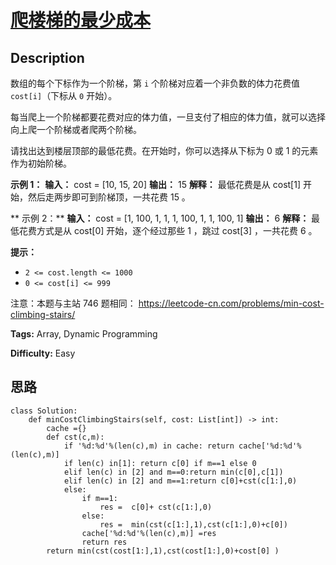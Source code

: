 # [爬楼梯的最少成本][title]

## Description

数组的每个下标作为一个阶梯，第 `i` 个阶梯对应着一个非负数的体力花费值 `cost[i]`（下标从 `0` 开始）。

每当爬上一个阶梯都要花费对应的体力值，一旦支付了相应的体力值，就可以选择向上爬一个阶梯或者爬两个阶梯。

请找出达到楼层顶部的最低花费。在开始时，你可以选择从下标为 0 或 1 的元素作为初始阶梯。



**示例  1：**
            **输入：** cost = [10, 15, 20]    **输出：** 15    **解释：** 最低花费是从 cost[1] 开始，然后走两步即可到阶梯顶，一共花费 15 。    

**  示例 2：**
            **输入：** cost = [1, 100, 1, 1, 1, 100, 1, 1, 100, 1]    **输出：** 6    **解释：** 最低花费方式是从 cost[0] 开始，逐个经过那些 1 ，跳过 cost[3] ，一共花费 6 。    



**提示：**

  * `2 <= cost.length <= 1000`
  * `0 <= cost[i] <= 999`



注意：本题与主站 746 题相同： <https://leetcode-cn.com/problems/min-cost-climbing-stairs/>


**Tags:** Array, Dynamic Programming

**Difficulty:** Easy

## 思路

``` python3
class Solution:
    def minCostClimbingStairs(self, cost: List[int]) -> int:
        cache ={}
        def cst(c,m):
            if '%d:%d'%(len(c),m) in cache: return cache['%d:%d'%(len(c),m)]
            if len(c) in[1]: return c[0] if m==1 else 0
            elif len(c) in [2] and m==0:return min(c[0],c[1])
            elif len(c) in [2] and m==1:return c[0]+cst(c[1:],0)
            else:
                if m==1: 
                    res =  c[0]+ cst(c[1:],0)
                else:
                    res =  min(cst(c[1:],1),cst(c[1:],0)+c[0])
                cache['%d:%d'%(len(c),m)] =res
                return res
        return min(cst(cost[1:],1),cst(cost[1:],0)+cost[0] )        
```

[title]: https://leetcode-cn.com/problems/GzCJIP

